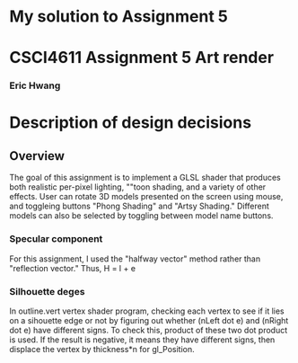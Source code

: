 # My solution to Assignment 5
# CSCI4611 Assignment 5 Art render
### Eric Hwang

# Description of design decisions

## Overview

The goal of this assignment is to implement a GLSL shader that produces both realistic per-pixel lighting, ""toon shading, and a variety of other effects. User can rotate 3D models presented on the screen using mouse, and toggleing buttons "Phong Shading"
and "Artsy Shading." Different models can also be selected by toggling between model name buttons.

### Specular component
For this assignment, I used the "halfway vector" method rather than "reflection vector." Thus, H = l + e

### Silhouette deges
In outline.vert vertex shader program, checking each vertex to see if it lies on a sihouette edge or not by figuring out whether (nLeft dot e) and (nRight dot e) have different signs.
To check this, product of these two dot product is used. If the result is negative, it means they have different signs, then displace the vertex by thickness*n for gl_Position. 